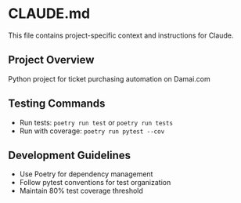 # CLAUDE.md

This file contains project-specific context and instructions for Claude.

## Project Overview
Python project for ticket purchasing automation on Damai.com

## Testing Commands
- Run tests: `poetry run test` or `poetry run tests`
- Run with coverage: `poetry run pytest --cov`

## Development Guidelines
- Use Poetry for dependency management
- Follow pytest conventions for test organization
- Maintain 80% test coverage threshold